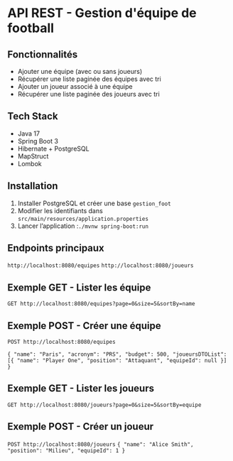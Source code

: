 # API REST - Gestion d'équipe de football

## Fonctionnalités
- Ajouter une équipe (avec ou sans joueurs)
- Récupérer une liste paginée des équipes avec tri
- Ajouter un joueur associé à une équipe
- Récupérer une liste paginée des joueurs avec tri

## Tech Stack
- Java 17
- Spring Boot 3
- Hibernate + PostgreSQL
- MapStruct
- Lombok

## Installation
1. Installer PostgreSQL et créer une base `gestion_foot`
2. Modifier les identifiants dans `src/main/resources/application.properties`
3. Lancer l’application :`./mvnw spring-boot:run`

## Endpoints principaux
`http://localhost:8080/equipes`
`http://localhost:8080/joueurs`

## Exemple GET - Lister les équipe

`GET http://localhost:8080/equipes?page=0&size=5&sortBy=name`

## Exemple POST - Créer une équipe
`POST http://localhost:8080/equipes`

`{
    "name": "Paris",
    "acronym": "PRS",
    "budget": 500,
    "joueursDTOList": [{
        "name": "Player One",
        "position": "Attaquant",
        "equipeId": null
    }]
}`

## Exemple GET - Lister les joueurs

`GET http://localhost:8080/joueurs?page=0&size=5&sortBy=equipe`

## Exemple POST - Créer un joueur
`POST http://localhost:8080/joueurs`
`{
    "name": "Alice Smith",
    "position": "Milieu",
    "equipeId": 1
}`


```bash